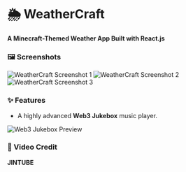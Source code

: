 # 🌦️ WeatherCraft

**A Minecraft-Themed Weather App Built with React.js**


### 🖼️ Screenshots

![WeatherCraft Screenshot 1](https://github.com/user-attachments/assets/85f69e28-a4c7-4660-80cd-e46b9ad6d4ba)
![WeatherCraft Screenshot 2](https://github.com/user-attachments/assets/1eb2dc80-82c1-45f8-a8e1-05052fdd3773)
![WeatherCraft Screenshot 3](https://github.com/user-attachments/assets/db020864-b570-403a-944a-891c8dc84802)



### ✨ Features

- A highly advanced **Web3 Jukebox** music player.

![Web3 Jukebox Preview](https://github.com/user-attachments/assets/0607358d-36e8-49a4-8399-3ab82ec8cf64)



### 🎥 Video Credit

**JINTUBE**

